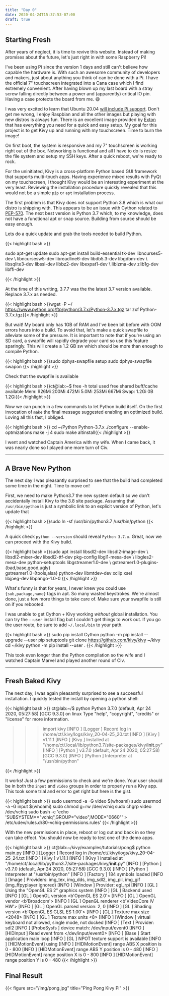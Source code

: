 ```yaml
---
title: "Day 0"
date: 2020-04-24T15:37:53-07:00
draft: true
---
```


## Starting Fresh

After years of neglect, it is time to revive this website. Instead of making promises about the future, let's just right in with some Raspberry Pi!

I've been using Pi since the version 1 days and still can't believe how capable the hardware is. With such an awesome community of developers and makers, just about anything you think of can be done with a Pi. I have the official 7" touchscreen integrated into a Cana case which I find extremely convenient. After having blown up my last board with a stray screw falling directly between a power and (apparently) critical IO pin. Having a case protects the board from me. :smile:

I was very excited to learn that Ubuntu 20.04 [will include Pi support](https://wiki.ubuntu.com/FocalFossa/ReleaseNotes). Don't get me wrong, I enjoy Raspbian and all the other images but playing with new distros is always fun. There is an excellent image provided by [Exton](http://ct.exton.se/?p=950) that has everything you need for a quick and easy setup. My goal for this project is to get Kivy up and running with my touchscreen. Time to burn the image!

On first boot, the system is responsive and my 7" touchscreen is working right out of the box. Networking is functional and
all I have to do is resize the file system and setup my SSH keys. After a quick reboot, we're ready to rock.

For the uninitiated, Kivy is a cross-platform Python based GUI framework that supports multi-touch apps. Having experience mixed results with PyQt on my touchscreen, I thought Kivy would be an interesting experiment at the very least. Reviewing the installation procedure quickly revealed that this would not be a simple `pip` or `apt` installation process.

The first problem is that Kivy does not support Python 3.8 which is what our distro is shipping with. This appears to be an issue with Cython related to [PEP-570](https://www.python.org/dev/peps/pep-0570/). The next best version is Python 3.7 which, to my knowledge, does not have a functional apt or snap source. Building from source should be easy enough.

Lets do a quick update and grab the tools needed to build Python.

{{< highlight bash >}}

sudo apt-get update
sudo apt-get install build-essential tk-dev libncurses5-dev  \ 
  libncursesw5-dev libreadline6-dev libdb5.3-dev libgdbm-dev \ 
  libsqlite3-dev libssl-dev libbz2-dev libexpat1-dev         \ 
  liblzma-dev zlib1g-dev libffi-dev

{{< /highlight >}}

At the time of this writing, 3.7.7 was the the latest 3.7 version available. Replace 3.7.x as needed.

{{< highlight bash >}}wget -P ~/ https://www.python.org/ftp/python/3.7.x/Python-3.7.x.tgz
tar zxf Python-3.7.x.tgz{{< /highlight >}}

But wait! My board only has 1GB of RAM and I've been bit before with OOM errors hours into a build. To avoid that, let's make a quick swapfile to alleviate some of the pressure. It is important to note that if you're using an SD card, a swapfile will rapidly degrade your card so use this feature sparingly. This will create a 1.2 GB sw which should be more than enough to compile Python.

{{< highlight bash >}}sudo dphys-swapfile setup
sudo dphys-swapfile swapon {{< /highlight >}}

Check that the swapfile is available

{{< highlight bash >}}ct@lab:~$ free -h
              total        used        free      shared  buff/cache   available
Mem:          926Mi       200Mi       472Mi       5.0Mi       253Mi       667Mi
Swap:         1.2Gi          0B       1.2Gi{{< /highlight >}}

Now we can punch in a few commands to let Python build itself. On the first invocation of `make` the final message suggested enabling an optimized build. Loving all this fast, I obliged.

{{< highlight bash >}}
cd ~/Python Python-3.7.x
./configure --enable-optmizations
make -j 4
sudo make altinstall{{< /highlight >}}

I went and watched Captain America with my wife. When I came back, it was nearly done so I played one more turn of Civ.

---

## A Brave New Python

The next day I was pleasantly surprised to see that the build had completed some time in the night. Time to move on!

First, we need to make Python3.7 the new system default so we don't accidentally install Kivy to the 3.8 site package. Assuming that `/usr/bin/python` is just a symbolic link to an explicit version of Python, let's update that

{{< highlight bash >}}sudo ln -sf /usr/bin/python3.7 /usr/bin/python
{{< /highlight >}}

A quick check `python --version` should reveal `Python 3.7.x`. Great, now we can proceed with the Kivy build.

{{< highlight bash >}}sudo apt install libsdl2-dev libsdl2-image-dev                 \ 
  libsdl2-mixer-dev libsdl2-ttf-dev pkg-config libgl1-mesa-dev \ 
  libgles2-mesa-dev python-setuptools libgstreamer1.0-dev      \ 
  gstreamer1.0-plugins-{bad,base,good,ugly}                    \
  gstreamer1.0-{tools,alsa} python-dev libmtdev-dev xclip xsel \
  libjpeg-dev libpango-1.0-0
{{< /highlight >}}

What's funny is that for years, I never knew you could use `{sub,package,name}` tags in apt. So many wasted keystrokes. We're almost done, just a few more things to take care of. Make sure your swapfile is still on if you rebooted. 

I was unable to get Cython + Kivy working _without_ global installation. You can try the `--user` install flag but I couldn't get things to work out. If you go the user route, be sure to add `~/.local/bin` to your path.

{{< highlight bash >}}
sudo pip install Cython
python -m pip install --upgrade --user pip setuptools
git clone https://github.com/kivy/kivy ~/kivy
cd ~/kivy
python -m pip install --user .
{{< /highlight >}}

This took even longer than the Python compilation so the wife and I watched Captain Marvel and played another round of Civ. 

---

## Fresh Baked Kivy

The next day, I was again pleasantly surprised to see a successful installation. I quickly tested the install by opening a python shell:

{{< highlight bash >}}
ct@lab:~/$ python
Python 3.7.0 (default, Apr 24 2020, 05:27:58)
[GCC 9.3.0] on linux
Type "help", "copyright", "credits" or "license" for more information.
>>> import kivy
[INFO   ] [Logger      ] Record log in /home/ct/.kivy/logs/kivy_20-04-25_20.txt
[INFO   ] [Kivy        ] v1.11.1
[INFO   ] [Kivy        ] Installed at "/home/ct/.local/lib/python3.7/site-packages/kivy/__init__.py"
[INFO   ] [Python      ] v3.7.0 (default, Apr 24 2020, 05:27:58)
[GCC 9.3.0]
[INFO   ] [Python      ] Interpreter at "/usr/bin/python"
>>>
{{< /highlight >}}

It works! Just a few permissions to check and we're done. Your user should be in both the `input` and `video` groups in order to properly run a Kivy app. This took some trial and error to get right but here is the gist.

{{< highlight bash >}}
sudo usermod -a -G video $(whoami)
sudo usermod -a -G input $(whoami)
sudo chmod g+rw /dev/vchiq
sudo chgrp video /dev/vchiq
sudo bash -c 'echo 'SUBSYSTEM=="vchiq",GROUP="video",MODE="0660"' > /etc/udev/rules.d/80-vchiq-permissions.rules'
{{< /highlight >}}

With the new permissions in place, reboot or log out and back in so they can take effect. You should now be ready to test one of the demo apps.

{{< highlight bash >}}
ct@lab:~/kivy/examples/tutorials/pong$ python main.py
[INFO   ] [Logger      ] Record log in /home/ct/.kivy/logs/kivy_20-04-25_24.txt
[INFO   ] [Kivy        ] v1.11.1
[INFO   ] [Kivy        ] Installed at "/home/ct/.local/lib/python3.7/site-packages/kivy/__init__.py"
[INFO   ] [Python      ] v3.7.0 (default, Apr 24 2020, 05:27:58)
[GCC 9.3.0]
[INFO   ] [Python      ] Interpreter at "/usr/bin/python"
[INFO   ] [Factory     ] 184 symbols loaded
[INFO   ] [Image       ] Providers: img_tex, img_dds, img_sdl2, img_pil, img_gif (img_ffpyplayer ignored)
[INFO   ] [Window      ] Provider: egl_rpi
[INFO   ] [GL          ] Using the "OpenGL ES 2" graphics system
[INFO   ] [GL          ] Backend used <gl>
[INFO   ] [GL          ] OpenGL version <b'OpenGL ES 2.0'>
[INFO   ] [GL          ] OpenGL vendor <b'Broadcom'>
[INFO   ] [GL          ] OpenGL renderer <b'VideoCore IV HW'>
[INFO   ] [GL          ] OpenGL parsed version: 2, 0
[INFO   ] [GL          ] Shading version <b'OpenGL ES GLSL ES 1.00'>
[INFO   ] [GL          ] Texture max size <2048>
[INFO   ] [GL          ] Texture max units <8>
[INFO   ] [Window      ] virtual keyboard not allowed, single mode, not docked
[INFO   ] [Text        ] Provider: sdl2
[INFO   ] [ProbeSysfs  ] device match: /dev/input/event0
[INFO   ] [HIDInput    ] Read event from </dev/input/event0>
[INFO   ] [Base        ] Start application main loop
[INFO   ] [GL          ] NPOT texture support is available
[INFO   ] [HIDMotionEvent] using <FT5406 memory based driver>
[INFO   ] [HIDMotionEvent] <FT5406 memory based driver> range ABS X position is 0 - 800
[INFO   ] [HIDMotionEvent] <FT5406 memory based driver> range ABS Y position is 0 - 480
[INFO   ] [HIDMotionEvent] <FT5406 memory based driver> range position X is 0 - 800
[INFO   ] [HIDMotionEvent] <FT5406 memory based driver> range position Y is 0 - 480
{{< /highlight >}}

## Final Result

{{< figure src="/img/pong.jpg" title="Ping Pong Kivy Pi" >}}